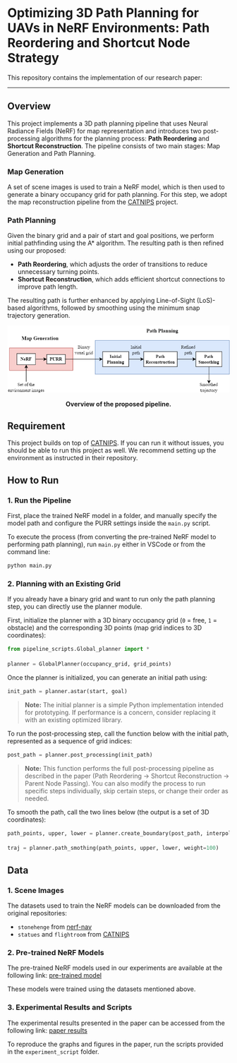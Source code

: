 # Optimizing 3D Path Planning for UAVs in NeRF Environments: Path Reordering and Shortcut Node Strategy

This repository contains the implementation of our research paper: 

---

<!-- ## Abstract

This paper presents an autonomous navigation pipeline that leverages Neural Radiance Fields (NeRFs) to generate detailed environments for Unmanned Aerial Vehicle (UAV) path planning, bridging the gap between a novel 3D reconstruction technique and traditional pathfinding algorithms. We propose two novel algorithms, **Path Reordering** and **Shortcut Reconstruction**, as post-processing steps following the A* algorithm. These algorithms improve the efficiency of the initial path by reducing the number of turning points and the overall path length. **Path Reordering** reduces turning points by adjusting the transition order along the path, although it may have limitations in certain environments. **Shortcut Reconstruction** addresses the shortcomings of traditional Line-of-Sight (LoS) methods by introducing shortcut nodes between consecutive path segments that do not exist in the original path. This approach retains only the most significant nodes in the resulting path, improving the path length and reducing the worst-case computation time from *O(n²)* in the baseline to approximately *O(n)* in paths with many nodes. Additionally, applying LoS-based algorithms further enhances efficiency by checking the reachability of only the important nodes. Experimental results demonstrate the effectiveness of our approach in reducing both computation time and path complexity within NeRF-generated 3D environments. -->


## Overview

This project implements a 3D path planning pipeline that uses Neural Radiance Fields (NeRF) for map representation and introduces two post-processing algorithms for the planning process: **Path Reordering** and **Shortcut Reconstruction**. The pipeline consists of two main stages: Map Generation and Path Planning.

### Map Generation

A set of scene images is used to train a NeRF model, which is then used to generate a binary occupancy grid for path planning. For this step, we adopt the map reconstruction pipeline from the [CATNIPS](https://github.com/chengine/catnips) project.

### Path Planning

Given the binary grid and a pair of start and goal positions, we perform initial pathfinding using the A* algorithm. The resulting path is then refined using our proposed:

- **Path Reordering**, which adjusts the order of transitions to reduce unnecessary turning points.
- **Shortcut Reconstruction**, which adds efficient shortcut connections to improve path length.

The resulting path is further enhanced by applying Line-of-Sight (LoS)-based algorithms, followed by smoothing using the minimum snap trajectory generation.

<p align="center">
  <img src="imgs/pipeline_overview.png" alt="Pipeline Overview" width="700"/>
</p>

<p align="center">
  <strong>Overview of the proposed pipeline.</strong>
</p>

## Requirement
This project builds on top of [CATNIPS](https://github.com/chengine/catnips). If you can run it without issues, you should be able to run this project as well. We recommend setting up the environment as instructed in their repository.

## How to Run

### 1. Run the Pipeline

First, place the trained NeRF model in a folder, and manually specify the model path and configure the PURR settings inside the `main.py` script.

To execute the process (from converting the pre-trained NeRF model to performing path planning), run `main.py` either in VSCode or from the command line:

```bash
python main.py
```

### 2. Planning with an Existing Grid

If you already have a binary grid and want to run only the path planning step, you can directly use the planner module.  

First, initialize the planner with a 3D binary occupancy grid (`0` = free, `1` = obstacle) and the corresponding 3D points (map grid indices to 3D coordinates):

```python
from pipeline_scripts.Global_planner import *

planner = GlobalPlanner(occupancy_grid, grid_points)
```

Once the planner is initialized, you can generate an initial path using:

```python
init_path = planner.astar(start, goal)
```

> **Note:** The initial planner is a simple Python implementation intended for prototyping. If performance is a concern, consider replacing it with an existing optimized library.

To run the post-processing step, call the function below with the initial path, represented as a sequence of grid indices:

```python
post_path = planner.post_processing(init_path)
```

> **Note:** This function performs the full post-processing pipeline as described in the paper (Path Reordering → Shortcut Reconstruction → Parent Node Passing). You can also modify the process to run specific steps individually, skip certain steps, or change their order as needed.

To smooth the path, call the two lines below (the output is a set of 3D coordinates):

```python
path_points, upper, lower = planner.create_boundary(post_path, interpolate_path=True)

traj = planner.path_smothing(path_points, upper, lower, weight=100)
```

## Data

### 1. Scene Images  
The datasets used to train the NeRF models can be downloaded from the original repositories:  
- `stonehenge` from [nerf-nav](https://github.com/mikh3x4/nerf-navigation)  
- `statues` and `flightroom` from [CATNIPS](https://github.com/chengine/catnips)

### 2. Pre-trained NeRF Models  
The pre-trained NeRF models used in our experiments are available at the following link: [pre-trained model](https://drive.google.com/drive/u/2/folders/1qWIwqF--063DRQWf1CD6v-AOH9JG7DTN) 

These models were trained using the datasets mentioned above.

### 3. Experimental Results and Scripts  
The experimental results presented in the paper can be accessed from the following link:  [paper results](https://drive.google.com/drive/u/2/folders/1ApbqXD_9ccKynZ2Y1rK9urUC0lY_pa_M)  

To reproduce the graphs and figures in the paper, run the scripts provided in the `experiment_script` folder.
